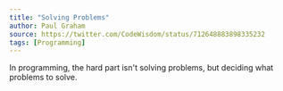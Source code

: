 ```yaml
---
title: "Solving Problems"
author: Paul Graham
source: https://twitter.com/CodeWisdom/status/712648883898335232
tags: [Programming]
---
```


In programming, the hard part isn't solving problems, but deciding what problems to solve.
